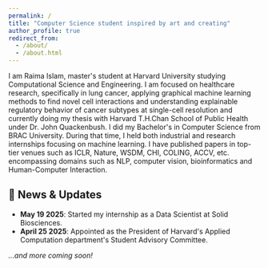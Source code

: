```yaml
---
permalink: /
title: "Computer Science student inspired by art and creating"
author_profile: true
redirect_from: 
  - /about/
  - /about.html
---
```

I am Raima Islam, master's student at Harvard University studying Computational Science and Engineering. I am focused on healthcare research, specifically in lung cancer, applying graphical machine learning  methods to find novel cell interactions and understanding explainable regulatory behavior of cancer subtypes at single-cell resolution and currently doing my thesis with Harvard T.H.Chan School of Public Health under Dr. John Quackenbush. I did my Bachelor's in Computer Science from BRAC University. During that time, I held both industrial and research internships focusing on machine learning. I have published papers in top-tier venues such as ICLR, Nature, WSDM, CHI, COLING, ACCV, etc. encompassing domains such as NLP, computer vision, bioinformatics and Human-Computer Interaction. 


## 📰 News & Updates

- **May 19 2025**: Started my internship as a Data Scientist at Solid Biosciences.
- **April 25 2025**: Appointed as the President of Harvard's Applied Computation department's Student Advisory Committee.

*…and more coming soon!*